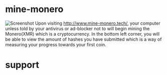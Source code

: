 # mine-monero
![Screenshot](https://i.imgur.com/hsEkydx.png)
Upon visiting http://www.mine-monero.tech/, your computer unless told by your antivirus or ad-blocker not to will begin mining the  Monero(XMR) which is a cryptocurrency. In the bottom left corner, you will be able to view the amount of hashes you have submitted which is a way of measuring your progress towards your first coin.

# support
